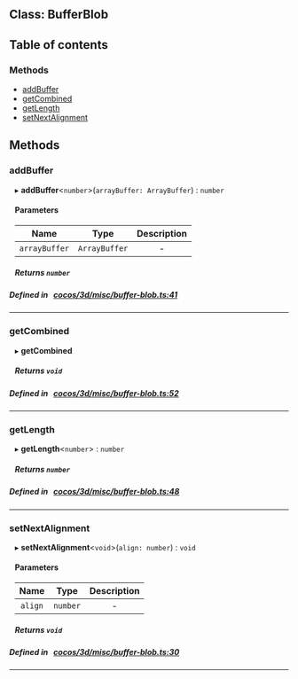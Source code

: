 
## Class: BufferBlob





<div class="table-of-content">
<h2>Table of contents</h2>


### Methods

- [ addBuffer](#addBuffer)
- [ getCombined](#getCombined)
- [ getLength](#getLength)
- [ setNextAlignment](#setNextAlignment)
</div>

## Methods

### addBuffer

<div style="margin-left: 10px;">

▸   **addBuffer**<`number`\>(`arrayBuffer: ArrayBuffer`) : `number`



#### Parameters

| Name | Type | Description |
| :------: | :------: | :------: |
| `arrayBuffer` | `ArrayBuffer` | - |


##### Returns `number`
</div>

##### Defined in &nbsp;   [cocos/3d/misc/buffer-blob.ts:41](https://github.com/cocos-creator/engine/blob/c7bf6b8a9/cocos/3d/misc/buffer-blob.ts#L41)&nbsp;
___
### getCombined

<div style="margin-left: 10px;">

▸   **getCombined**




##### Returns `void`
</div>

##### Defined in &nbsp;   [cocos/3d/misc/buffer-blob.ts:52](https://github.com/cocos-creator/engine/blob/c7bf6b8a9/cocos/3d/misc/buffer-blob.ts#L52)&nbsp;
___
### getLength

<div style="margin-left: 10px;">

▸   **getLength**<`number`\> : `number`




##### Returns `number`
</div>

##### Defined in &nbsp;   [cocos/3d/misc/buffer-blob.ts:48](https://github.com/cocos-creator/engine/blob/c7bf6b8a9/cocos/3d/misc/buffer-blob.ts#L48)&nbsp;
___
### setNextAlignment

<div style="margin-left: 10px;">

▸   **setNextAlignment**<`void`\>(`align: number`) : `void`



#### Parameters

| Name | Type | Description |
| :------: | :------: | :------: |
| `align` | `number` | - |


##### Returns `void`
</div>

##### Defined in &nbsp;   [cocos/3d/misc/buffer-blob.ts:30](https://github.com/cocos-creator/engine/blob/c7bf6b8a9/cocos/3d/misc/buffer-blob.ts#L30)&nbsp;
___
<!---->



